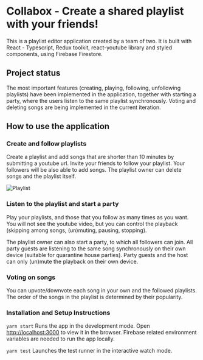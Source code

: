 # Collabox - Create a shared playlist with your friends!

This is a playlist editor application created by a team of two. It is built with React - Typescript, Redux toolkit, react-youtube library and styled components, using Firebase Firestore.

## Project status

The most important features (creating, playing, following, unfollowing playlists) have been implemented in the application, together with starting a party, where the users listen to the same playlist synchronously. Voting and deleting songs are being implemented in the current iteration.

## How to use the application

### Create and follow playlists

Create a playlist and add songs that are shorter than 10 minutes by submitting a youtube url. Invite your friends to follow your playlist. Your followers will be also able to add songs. The playlist owner can delete songs and the playlist itself.

![Playlist](/../Readme/src/prtscr.jpg?raw=true "Collabox")

### Listen to the playlist and start a party

Play your playlists, and those that you follow as many times as you want. You will not see the youtube video, but you can control the playback (skipping among songs, (un)muting, pausing, stopping). 

The playlist owner can also start a party, to which all followers can join. All party guests are listening to the same song synchronously on their own device (suitable for quarantine house parties). Party guests and the host can only (un)mute the playback on their own device.

### Voting on songs

You can upvote/downvote each song in your own and the followed playlists. The order of the songs in the playlist is determined by their popularity.

### Installation and Setup Instructions

`yarn start` Runs the app in the development mode. Open [http://localhost:3000](http://localhost:3000) to view it in the browser. Firebase related environment variables are needed to run the app locally. 

`yarn test` Launches the test runner in the interactive watch mode.